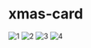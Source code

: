 # xmas-card

![1](https://user-images.githubusercontent.com/64322765/103251931-39f67880-49be-11eb-89af-36312ad809fc.PNG)
![2](https://user-images.githubusercontent.com/64322765/103251937-3cf16900-49be-11eb-95bb-ee92afe1752c.PNG)
![3](https://user-images.githubusercontent.com/64322765/103251940-3fec5980-49be-11eb-83d3-c6498af44c7d.PNG)
![4](https://user-images.githubusercontent.com/64322765/103251945-437fe080-49be-11eb-8214-4ca024bae2f9.PNG)

